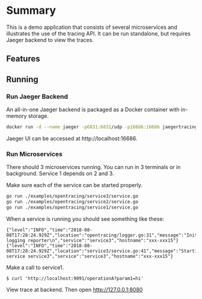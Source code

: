 # Summary

This is a demo application that consists of several microservices and illustrates
the use of the tracing API. It can be run standalone, but requires Jaeger backend
to view the traces. 

## Features


## Running

### Run Jaeger Backend

An all-in-one Jaeger backend is packaged as a Docker container with in-memory storage.

```bash
docker run -d --name jaeger -p6831:6831/udp -p16686:16686 jaegertracing/all-in-one:latest
```

Jaeger UI can be accessed at http://localhost:16686.

### Run Microservices 
There should 3 microservices running. You can run in 3 terminals or in background.
Service 1 depends on 2 and 3.

Make sure each of the service can be started properly.

```bash
go run ./examples/opentracing/service3/service.go
go run ./examples/opentracing/service2/service.go
go run ./examples/opentracing/service1/service.go
```

When a service is running you should see something like these:

```
{"level":"INFO","time":"2018-08-08T17:28:24.929Z","location":"opentracing/logger.go:31","message":"Initializing logging reporter\n","service":"service3","hostname":"xxx-xxx15"}
{"level":"INFO","time":"2018-08-08T17:28:24.929Z","location":"service3/service.go:41","message":"Starting service service3","service":"service3","hostname":"xxx-xxx15"}

```

Make a call to service1.

```
$ curl 'http://localhost:9091/operationA?param1=hi'

```

View trace at backend.
Then open http://127.0.0.1:8080
